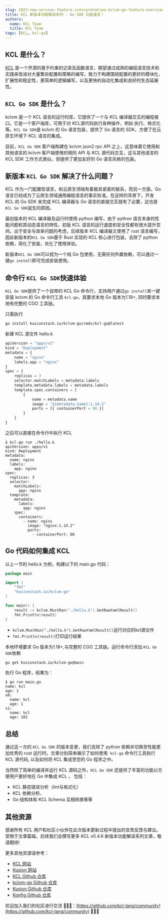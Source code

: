 ```yaml
---
slug: 2023-new-version-feature-interpretation-kclvm-go-feature-overview
title: KCL 新版本功能解读系列 - Go SDK 功能速览！
authors:
  name: KCL Team
  title: KCL Team
tags: [KCL, kcl-go]
---
```


## KCL 是什么？

[KCL](https://github.com/kcl-lang/kcl) 是一个开源的基于约束的记录及函数语言，期望通过成熟的编程语言技术和实践来改进对大量繁杂配置和策略的编写，致力于构建围绕配置的更好的模块化、扩展性和稳定性，更简单的逻辑编写，以及更快的自动化集成和良好的生态延展性。

## `KCL Go SDK` 是什么？

kclvm 是一个 KCL 语言的运行时库，它提供了一个与 KCL 编译器交互的编程接口。它是一个客户端库，可用于对 KCL源代码执行各种操作，例如 执行、格式化等。`KCL Go SDK`是 kclvm 的 Go 语言包装，提供了 Go 语言的 SDK，方便了在云原生环境下 KCL 语言的集成。

目前，`KCL Go SDK` 客户端构建在 kclvm json2 rpc API 之上，这意味着它使用和其他语言的 kclvm 客户端使用的相同 API 与 KCL 源代码交互，这与其他语言的 KCL SDK 工作方式类似，但提供了更加友好的 Go 语言风格的包装。

## 新版本 `KCL Go SDK` 解决了什么问题？

KCL 作为一门配置型语言，和云原生领域有着极其紧密的联系，而另一方面，Go 语言已经成为了云原生领域通用编程语言的事实标准。在这样的背景下，开发 KCL 的 Go SDK 来完成 KCL 编译器与 Go 语言的直接交互就有了必要，这也是`KCL Go SDK`诞生的原因。

最初版本的 KCL 编译器及运行时使用 python 编写，由于 python 语言本身的性能问题和其动态语言的特性，初版 KCL 语言的运行速度和安全性都有很大提升空间。出于安全与效率问题的考虑，后续版本 KCL 编译器又使用了 rust 语言编写，因此新版本的`KCL Go SDK`基于 Rust 实现的 KCL 核心进行包装，去除了 python 依赖，简化了安装，优化了使用体验。

新版本`KCL Go SDK`可以视为一个纯 Go 包使用，无需任何外置依赖，可以通过一键`go install`即可完成安装使用。

## 命令行 `KCL Go SDK`快速体验

`KCL Go SDK`提供了一个自带的 KCL Go 命令行，支持用户通过`go install`来一键安装 kclvm 的 Go 命令行工具 `kcl-go`，其要求本地 Go 版本为1.18+, 同时要求本地有完整的 CGO 工具链。

只需执行

```bash
go install kusionstack.io/kclvm-go/cmds/kcl-go@latest
```

新建 KCL 源文件 hello.k

```python
apiVersion = "apps/v1"
kind = "Deployment"
metadata = {
    name = "nginx"
    labels.app = "nginx"
}
spec = {
    replicas = 3
    selector.matchLabels = metadata.labels
    template.metadata.labels = metadata.labels
    template.spec.containers = [
        {
            name = metadata.name
            image = "${metadata.name}:1.14.2"
            ports = [{ containerPort = 80 }]
        }
    ]
}
```

之后可以直接在命令行中执行 KCL

```shell
$ kcl-go run ./hello.k 
apiVersion: apps/v1
kind: Deployment
metadata:
  name: nginx
  labels:
    app: nginx
spec:
  replicas: 3
  selector:
    matchLabels:
      app: nginx
  template:
    metadata:
      labels:
        app: nginx
    spec:
      containers:
        - name: nginx
          image: "nginx:1.14.2"
          ports:
            - containerPort: 80
```

## Go 代码如何集成 KCL

以上一节的 hello.k 为例，构建以下的 main.go 代码：

```go
package main

import (
	"fmt"
	"kusionstack.io/kclvm-go"
)

func main() {
	result := kclvm.MustRun("./hello.k").GetRawYamlResult()
	fmt.Println(result)
}
```

- `kclvm.MustRun("./hello.k").GetRawYamlResult()`运行对应的kcl源文件
- `fmt.Println(result)`打印运行结果

本地环境要求 Go 版本为1.18+,与完整的 CGO 工具链。运行命令行添加 `KCL Go SDK`依赖

```bash
go get kusionstack.io/kclvm-go@main
```

执行 Go 程序，结果为：

```shell
$ go run main.go
name: kcl
age: 1
x0:
  name: kcl
  age: 1
x1:
  name: kcl
  age: 101
```

## 总结

通过这一次的 `KCL Go SDK` 的版本变更，我们去除了 python 依赖并切换至性能更加优秀的 rust 运行时。文章分别简单展示了如何使用  `kcl-go` 命令行工具执行 KCL 源代码, 以及如何将 KCL 集成至您的 Go 程序之中。

当然除了简单的编译并运行 KCL 源码之外，`KCL Go SDK` 还提供了丰富的功能以方便用户更好地在 Go 中集成 KCL ， 包括：

- KCL 静态错误分析（lint与格式化）
- KCL 依赖分析、
- Go 结构体和 KCL Schema 互相转换等等

## 其他资源

感谢所有 KCL 用户和社区小伙伴在此次版本更新过程中提出的宝贵反馈与建议。受限于文章篇幅，后续我们会撰写更多 KCL v0.4.6 新版本功能解读系列文章，敬请期待!

更多其他资源请参考：

- [KCL 网站](https://kcl-lang.io/)
- [Kusion 网站](https://kusionstack.io/)
- [KCL Github 仓库](https://github.com/kcl-lang/kcl)
- [kclvm-go Github 仓库](https://github.com/kcl-lang/kcl-go)
- [Kusion Github 仓库](https://github.com/KusionStack/kusion)
- [Konfig Github 仓库](https://github.com/KusionStack/konfig)

欢迎加入我们的社区进行交流 👏👏👏：[https://github.com/kcl-lang/community](https://github.com/kcl-lang/community) 👏👏👏
